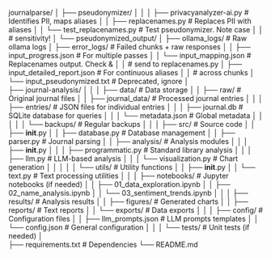 journalparse/
│
├── pseudonymizer/
│   │
│   ├── privacyanalyzer-ai.py            # Identifies PII, maps aliases
│   │   ├── replacenames.py              # Replaces PII with aliases
│   │   └── test_replacenames.py         # Test pseudonymizer. Note case
│   │                                    # sensitivity!
│   └── pseudonymized_output/
│       ├── ollama_logs/                 # Raw ollama logs
│       ├── error_logs/                  # Failed chunks + raw responses 
│       │   ├── input_progress.json      # For multiple passes
│       │   └── input_mapping.json       # Replacenames output. Check & 
│       │                                # send to replacenames.py
│       ├── input_detailed_report.json   # For continuous aliases 
│       │                                # across chunks
│       └── input_pseudonymized.txt      # Deprecated, ignore
│     
├── journal-analysis/
│   │
│   ├── data/                       # Data storage
│   │   ├── raw/                    # Original journal files
│   │   ├── journal_data/           # Processed journal entries
│   │   │   ├── entries/            # JSON files for individual entries
│   │   │   ├── journal.db          # SQLite database for queries
│   │   │   └── metadata.json       # Global metadata
│   │   │
│   │   └── backups/                # Regular backups
│   │
│   ├── src/                        # Source code
│   │   ├── __init__.py
│   │   ├── database.py             # Database management
│   │   ├── parser.py               # Journal parsing
│   │   ├── analysis/               # Analysis modules
│   │   │   ├── __init__.py
│   │   │   ├── programmatic.py     # Standard library analysis
│   │   │   ├── llm.py              # LLM-based analysis
│   │   │   └── visualization.py    # Chart generation
│   │   │
│   │   └── utils/                  # Utility functions
│   │       ├── __init__.py
│   │       └── text.py             # Text processing utilities
│   │
│   ├── notebooks/                  # Jupyter notebooks (if needed)
│   │   ├── 01_data_exploration.ipynb
│   │   ├── 02_name_analysis.ipynb
│   │   └── 03_sentiment_trends.ipynb
│   │
│   ├── results/                    # Analysis results
│   │   ├── figures/                # Generated charts
│   │   ├── reports/                # Text reports
│   │   └── exports/                # Data exports
│   │
│   ├── config/                     # Configuration files
│   │   ├── llm_prompts.json        # LLM prompts templates
│   │   └── config.json             # General configuration
│   │
│   └── tests/                      # Unit tests (if needed)
│   
├── requirements.txt            # Dependencies
└── README.md 
